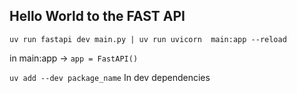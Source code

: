 ## Hello World to the FAST API

` uv run fastapi dev main.py | uv run uvicorn  main:app --reload `

in main:app -> ` app = FastAPI() ` 

` uv add --dev package_name ` In dev dependencies